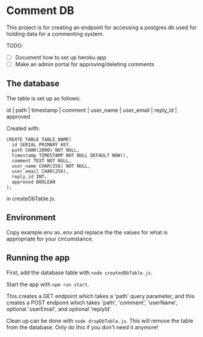 # Comment DB

This project is for creating an endpoint for accessing a postgres db used for holding data for a commenting system.

TODO:
- [ ] Document how to set up heroku app
- [ ] Make an admin portal for approving/deleting comments

## The database

The table is set up as follows:

id | path | timestamp | comment | user_name | user_email | reply_id | approved

Created with:
```
CREATE TABLE TABLE_NAME(
  id SERIAL PRIMARY KEY,
  path CHAR(2000) NOT NULL,
  timestamp TIMESTAMP NOT NULL DEFAULT NOW(),
  comment TEXT NOT NULL,
  user_name CHAR(256) NOT NULL,
  user_email CHAR(256),
  reply_id INT,
  approved BOOLEAN
);
```
in createDbTable.js.

## Environment

Copy example.env as .env and replace the the values for what is appropriate for your circumstance.

## Running the app

First, add the database table with `node createdDbTable.js`.

Start the app with `npm run start`. 

This creates a GET endpoint which takes a 'path' query parameter, and this creates a POST endpoint which takes 'path', 'comment', 'userName', optional 'userEmail', and optional 'replyId'. 

Clean up can be done with `node dropDbTable.js`. This will remove the table from the database. Only do this if you don't need it anymore!
